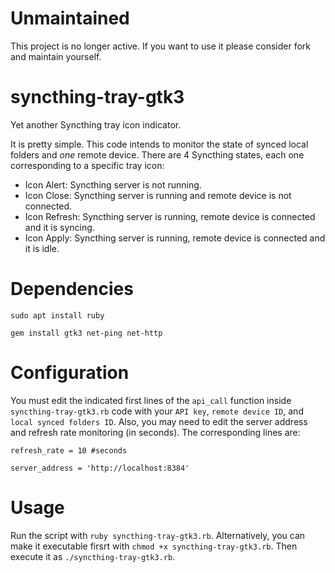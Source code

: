 # Unmaintained
This project is no longer active. If you want to use it please consider fork and maintain yourself.

# syncthing-tray-gtk3
Yet another Syncthing tray icon indicator.

It is pretty simple. This code intends to monitor the state of synced local folders and  *one* remote device. There are 4 Syncthing states, each one corresponding to a specific tray icon:

* Icon Alert: Syncthing server is not running.
* Icon Close: Syncthing server is running and remote device is not connected.
* Icon Refresh: Syncthing server is running, remote device is connected and it is syncing.
* Icon Apply: Syncthing server is running, remote device is connected and it is idle.

# Dependencies

`sudo apt install ruby`

`gem install gtk3 net-ping net-http`

# Configuration

You must edit the indicated first lines of the `api_call` function inside `syncthing-tray-gtk3.rb` code with your `API key`, `remote device ID`, and `local synced folders ID`. Also, you may need to edit the server address and refresh rate monitoring (in seconds). The corresponding lines are:

`refresh_rate = 10 #seconds`

`server_address = 'http://localhost:8384'`

# Usage

Run the script with `ruby syncthing-tray-gtk3.rb`. Alternatively, you can make it executable firsrt with `chmod +x syncthing-tray-gtk3.rb`. Then execute it as `./syncthing-tray-gtk3.rb`.
